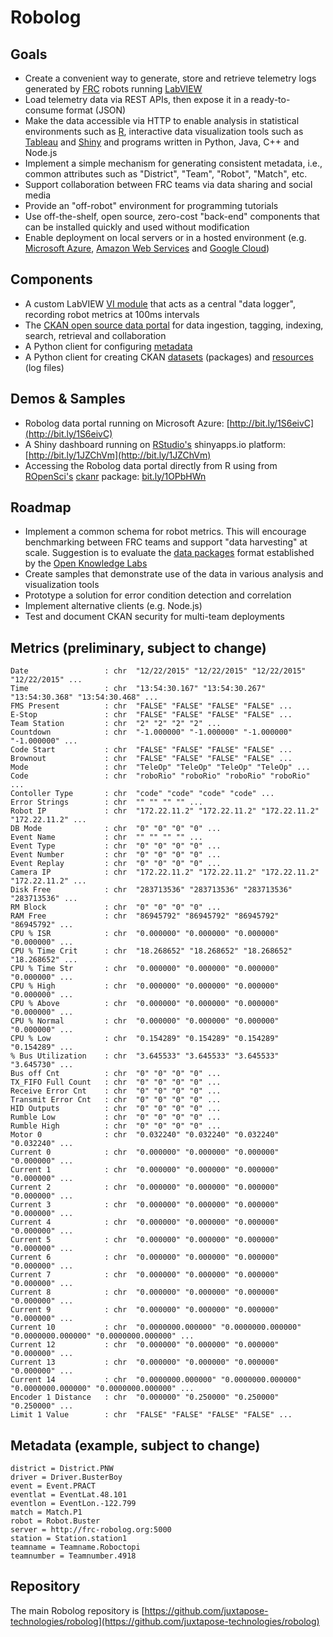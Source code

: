 # Robolog

## Goals
* Create a convenient way to generate, store and retrieve telemetry logs generated by [FRC](http://www.firstinspires.org/robotics/frc) robots running [LabVIEW](http://www.ni.com/labview/)
* Load telemetry data via REST APIs, then expose it in a ready-to-consume format (JSON)
* Make the data accessible via HTTP to enable analysis in statistical environments such as [R](https://www.r-project.org/), interactive data visualization tools such as [Tableau](http://www.tableau.com/first-robotics) and [Shiny](https://www.rstudio.com/products/shiny/shiny-user-showcase/) and programs written in Python, Java, C++ and Node.js
* Implement a simple mechanism for generating consistent metadata, i.e., common attributes such as "District", "Team", "Robot", "Match", etc.
* Support collaboration between FRC teams via data sharing and social media
* Provide an "off-robot" environment for programming tutorials
* Use off-the-shelf, open source, zero-cost "back-end" components that can be installed quickly and used without modification
* Enable deployment on local servers or in a hosted environment (e.g. [Microsoft Azure](https://azure.microsoft.com/), [Amazon Web Services](https://aws.amazon.com/) and [Google Cloud](https://cloud.google.com/))


## Components
* A custom LabVIEW [VI module](http://www.ni.com/pdf/manuals/372668d.pdf) that acts as a central "data logger", recording robot metrics at 100ms intervals
* The [CKAN open source data portal](http://ckan.org/) for data ingestion, tagging, indexing, search, retrieval and collaboration 
* A Python client for configuring [metadata](https://github.com/dhenryopen/FRC-2016/blob/master/Robolog/client/set_robolog_config.py)
* A Python client for creating CKAN [datasets](https://github.com/dhenryopen/FRC-2016/blob/master/Robolog/client/create_robolog_dataset.py) (packages) and [resources](https://github.com/dhenryopen/FRC-2016/blob/master/Robolog/client/create_robolog_resource.py) (log files)

## Demos & Samples
* Robolog data portal running on Microsoft Azure: [http://bit.ly/1S6eivC](http://bit.ly/1S6eivC)
* A Shiny dashboard running on [RStudio's](http://www.rstudio.com) shinyapps.io platform: [http://bit.ly/1JZChVm](http://bit.ly/1JZChVm)
* Accessing the Robolog data portal directly from R using from [ROpenSci's](https://ropensci.org/) [ckanr](https://github.com/ropensci/ckanr) package: [bit.ly/1OPbHWn](bit.ly/1OPbHWn)

## Roadmap
* Implement a common schema for robot metrics. This will encourage benchmarking between FRC teams and support "data harvesting" at scale. Suggestion is to evaluate the [data packages](http://dataprotocols.org/tabular-data-package/) format established by the [Open Knowledge Labs](http://okfnlabs.org/)
* Create samples that demonstrate use of the data in various analysis and visualization tools
* Prototype a solution for error condition detection and correlation
* Implement alternative clients (e.g. Node.js) 
* Test and document CKAN security for multi-team deployments

## Metrics (preliminary, subject to change)
    Date                 : chr  "12/22/2015" "12/22/2015" "12/22/2015" "12/22/2015" ...
    Time                 : chr  "13:54:30.167" "13:54:30.267" "13:54:30.368" "13:54:30.468" ...
    FMS Present          : chr  "FALSE" "FALSE" "FALSE" "FALSE" ...
    E-Stop               : chr  "FALSE" "FALSE" "FALSE" "FALSE" ...
    Team Station         : chr  "2" "2" "2" "2" ...
    Countdown            : chr  "-1.000000" "-1.000000" "-1.000000" "-1.000000" ...
    Code Start           : chr  "FALSE" "FALSE" "FALSE" "FALSE" ...
    Brownout             : chr  "FALSE" "FALSE" "FALSE" "FALSE" ...
    Mode                 : chr  "TeleOp" "TeleOp" "TeleOp" "TeleOp" ...
    Code                 : chr  "roboRio" "roboRio" "roboRio" "roboRio" ...
    Contoller Type       : chr  "code" "code" "code" "code" ...
    Error Strings        : chr  "" "" "" "" ...
    Robot IP             : chr  "172.22.11.2" "172.22.11.2" "172.22.11.2" "172.22.11.2" ...
    DB Mode              : chr  "0" "0" "0" "0" ...
    Event Name           : chr  "" "" "" "" ...
    Event Type           : chr  "0" "0" "0" "0" ...
    Event Number         : chr  "0" "0" "0" "0" ...
    Event Replay         : chr  "0" "0" "0" "0" ...
    Camera IP            : chr  "172.22.11.2" "172.22.11.2" "172.22.11.2" "172.22.11.2" ...
    Disk Free            : chr  "283713536" "283713536" "283713536" "283713536" ...
    RM Block             : chr  "0" "0" "0" "0" ...
    RAM Free             : chr  "86945792" "86945792" "86945792" "86945792" ...
    CPU % ISR            : chr  "0.000000" "0.000000" "0.000000" "0.000000" ...
    CPU % Time Crit      : chr  "18.268652" "18.268652" "18.268652" "18.268652" ...
    CPU % Time Str       : chr  "0.000000" "0.000000" "0.000000" "0.000000" ...
    CPU % High           : chr  "0.000000" "0.000000" "0.000000" "0.000000" ...
    CPU % Above          : chr  "0.000000" "0.000000" "0.000000" "0.000000" ...
    CPU % Normal         : chr  "0.000000" "0.000000" "0.000000" "0.000000" ...
    CPU % Low            : chr  "0.154289" "0.154289" "0.154289" "0.154289" ...
    % Bus Utilization    : chr  "3.645533" "3.645533" "3.645533" "3.645730" ...
    Bus off Cnt          : chr  "0" "0" "0" "0" ...
    TX_FIFO Full Count   : chr  "0" "0" "0" "0" ...
    Receive Error Cnt    : chr  "0" "0" "0" "0" ...
    Transmit Error Cnt   : chr  "0" "0" "0" "0" ...
    HID Outputs          : chr  "0" "0" "0" "0" ...
    Rumble Low           : chr  "0" "0" "0" "0" ...
    Rumble High          : chr  "0" "0" "0" "0" ...
    Motor 0              : chr  "0.032240" "0.032240" "0.032240" "0.032240" ...
    Current 0            : chr  "0.000000" "0.000000" "0.000000" "0.000000" ...
    Current 1            : chr  "0.000000" "0.000000" "0.000000" "0.000000" ...
    Current 2            : chr  "0.000000" "0.000000" "0.000000" "0.000000" ...
    Current 3            : chr  "0.000000" "0.000000" "0.000000" "0.000000" ...
    Current 4            : chr  "0.000000" "0.000000" "0.000000" "0.000000" ...
    Current 5            : chr  "0.000000" "0.000000" "0.000000" "0.000000" ...
    Current 6            : chr  "0.000000" "0.000000" "0.000000" "0.000000" ...
    Current 7            : chr  "0.000000" "0.000000" "0.000000" "0.000000" ...
    Current 8            : chr  "0.000000" "0.000000" "0.000000" "0.000000" ...
    Current 9            : chr  "0.000000" "0.000000" "0.000000" "0.000000" ...
    Current 10           : chr  "0.0000000.000000" "0.0000000.000000" "0.0000000.000000" "0.0000000.000000" ...
    Current 12           : chr  "0.000000" "0.000000" "0.000000" "0.000000" ...
    Current 13           : chr  "0.000000" "0.000000" "0.000000" "0.000000" ...
    Current 14           : chr  "0.0000000.000000" "0.0000000.000000" "0.0000000.000000" "0.0000000.000000" ...
    Encoder 1 Distance   : chr  "0.000000" "0.250000" "0.250000" "0.250000" ...
    Limit 1 Value        : chr  "FALSE" "FALSE" "FALSE" "FALSE" ...
## Metadata (example, subject to change)
    district = District.PNW
    driver = Driver.BusterBoy
    event = Event.PRACT
    eventlat = EventLat.48.101
    eventlon = EventLon.-122.799
    match = Match.P1
    robot = Robot.Buster
    server = http://frc-robolog.org:5000
    station = Station.station1
    teamname = Teamname.Roboctopi
    teamnumber = Teamnumber.4918

## Repository

The main Robolog repository is [https://github.com/juxtapose-technologies/robolog](https://github.com/juxtapose-technologies/robolog)